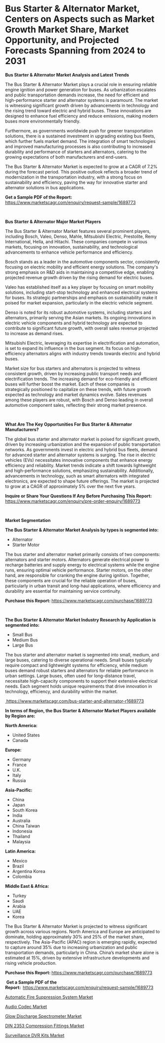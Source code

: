 <p><h1>Bus Starter & Alternator Market, Centers on Aspects such as Market Growth Market Share, Market Opportunity, and Projected Forecasts Spanning from 2024 to 2031</h1></p><p><strong>Bus Starter & Alternator Market Analysis and Latest Trends</strong></p>
<p><p>The Bus Starter & Alternator Market plays a crucial role in ensuring reliable engine ignition and power generation for buses. As urbanization escalates and public transportation demands increase, the need for efficient and high-performance starter and alternator systems is paramount. The market is witnessing significant growth driven by advancements in technology and the rising trend toward electric and hybrid buses. These innovations are designed to enhance fuel efficiency and reduce emissions, making modern buses more environmentally friendly.</p><p>Furthermore, as governments worldwide push for greener transportation solutions, there is a sustained investment in upgrading existing bus fleets, which further fuels market demand. The integration of smart technologies and improved manufacturing processes is also contributing to increased durability and performance of starters and alternators, catering to the growing expectations of both manufacturers and end-users.</p><p>The Bus Starter & Alternator Market is expected to grow at a CAGR of 7.2% during the forecast period. This positive outlook reflects a broader trend of modernization in the transportation industry, with a strong focus on sustainability and efficiency, paving the way for innovative starter and alternator solutions in bus applications.</p></p>
<p><strong>Get a Sample PDF of the Report:&nbsp;</strong> <a href="https://www.marketscagr.com/enquiry/request-sample/1689773?utm_campaign=1739&utm_medium=2&utm_source=Github&utm_content=ia&utm_term=19102024&utm_id=bus-starter-alternator">https://www.marketscagr.com/enquiry/request-sample/1689773</a></p>
<p>&nbsp;</p>
<p><strong>Bus Starter & Alternator Major Market Players</strong></p>
<p><p>The Bus Starter & Alternator Market features several prominent players, including Bosch, Valeo, Denso, Mahle, Mitsubishi Electric, Prestolite, Remy International, Hella, and Hitachi. These companies compete in various markets, focusing on innovation, sustainability, and technological advancements to enhance vehicle performance and efficiency.</p><p>Bosch stands as a leader in the automotive components sector, consistently focusing on electric mobility and efficient energy solutions. The company's strong emphasis on R&D aids in maintaining a competitive edge, enabling projected revenue growth driven by the rising demand for electric buses.</p><p>Valeo has established itself as a key player by focusing on smart mobility solutions, including start-stop technology and enhanced electrical systems for buses. Its strategic partnerships and emphasis on sustainability make it poised for market expansion, particularly in the electric vehicle segment.</p><p>Denso is noted for its robust automotive systems, including starters and alternators, primarily serving the Asian markets. Its ongoing innovations in electric vehicle components and hybrid technology are expected to contribute to significant future growth, with overall sales revenue projected to increase as demand rises.</p><p>Mitsubishi Electric, leveraging its expertise in electrification and automation, is set to expand its influence in the bus segment. Its focus on high-efficiency alternators aligns with industry trends towards electric and hybrid buses.</p><p>Market size for bus starters and alternators is projected to witness consistent growth, driven by increasing public transport needs and electrification trends. The increasing demand for eco-friendly and efficient buses will further boost the market. Each of these companies is strategically positioned to capitalize on these trends, with future growth expected as technology and market dynamics evolve. Sales revenues among these players are robust, with Bosch and Denso leading in overall automotive component sales, reflecting their strong market presence.</p></p>
<p>&nbsp;</p>
<p><strong>What Are The Key Opportunities For Bus Starter & Alternator Manufacturers?</strong></p>
<p><p>The global bus starter and alternator market is poised for significant growth, driven by increasing urbanization and the expansion of public transportation networks. As governments invest in electric and hybrid bus fleets, demand for advanced starter and alternator systems is surging. The rise in electric vehicles (EVs) necessitates innovative components that enhance energy efficiency and reliability. Market trends indicate a shift towards lightweight and high-performance solutions, emphasizing sustainability. Additionally, advancements in technology, such as smart alternators with integrated electronics, are expected to shape future offerings. The market is projected to grow at a CAGR of approximately 5% over the next five years.</p></p>
<p><strong>Inquire or Share Your Questions If Any Before Purchasing This Report:</strong> <a href="https://www.marketscagr.com/enquiry/pre-order-enquiry/1689773?utm_campaign=1739&utm_medium=2&utm_source=Github&utm_content=ia&utm_term=19102024&utm_id=bus-starter-alternator">https://www.marketscagr.com/enquiry/pre-order-enquiry/1689773</a></p>
<p>&nbsp;</p>
<p><strong>Market Segmentation</strong></p>
<p><strong>The Bus Starter & Alternator Market Analysis by types is segmented into:</strong></p>
<p><ul><li>Alternator</li><li>Starter Motor</li></ul></p>
<p><p>The bus starter and alternator market primarily consists of two components: alternators and starter motors. Alternators generate electrical power to recharge batteries and supply energy to electrical systems while the engine runs, ensuring optimal vehicle performance. Starter motors, on the other hand, are responsible for cranking the engine during ignition. Together, these components are crucial for the reliable operation of buses, particularly in urban transit and long-haul applications, where efficiency and durability are essential for maintaining service continuity.</p></p>
<p><strong>Purchase this Report:&nbsp;</strong><a href="https://www.marketscagr.com/purchase/1689773?utm_campaign=1739&utm_medium=2&utm_source=Github&utm_content=ia&utm_term=19102024&utm_id=bus-starter-alternator">https://www.marketscagr.com/purchase/1689773</a></p>
<p>&nbsp;</p>
<p><strong>The Bus Starter & Alternator Market Industry Research by Application is segmented into:</strong></p>
<p><ul><li>Small Bus</li><li>Medium Bus</li><li>Large Bus</li></ul></p>
<p><p>The bus starter and alternator market is segmented into small, medium, and large buses, catering to diverse operational needs. Small buses typically require compact and lightweight systems for efficiency, while medium buses demand robust starters and alternators for reliable performance in urban settings. Large buses, often used for long-distance travel, necessitate high-capacity components to support their extensive electrical needs. Each segment holds unique requirements that drive innovation in technology, efficiency, and durability within the market.</p></p>
<p><a href="https://www.marketscagr.com/bus-starter-and-alternator-r1689773?utm_campaign=1739&utm_medium=2&utm_source=Github&utm_content=ia&utm_term=19102024&utm_id=bus-starter-alternator">&nbsp;https://www.marketscagr.com/bus-starter-and-alternator-r1689773</a></p>
<p><strong>In terms of Region, the Bus Starter & Alternator Market Players available by Region are:</strong></p>
<p>
    <p> <strong> North America: </strong>
        <ul>
            <li>United States</li>
            <li>Canada</li>
        </ul>
        </p> 
    <p> <strong> Europe: </strong>
        <ul>
            <li>Germany</li>
            <li>France</li>
            <li>U.K.</li>
            <li>Italy</li>
            <li>Russia</li>
        </ul>
        </p> 
    <p> <strong> Asia-Pacific: </strong>
        <ul>
            <li>China</li>
            <li>Japan</li>
            <li>South Korea</li>
            <li>India</li>
            <li>Australia</li>
            <li>China Taiwan</li>
            <li>Indonesia</li>
            <li>Thailand</li>
            <li>Malaysia</li>
        </ul>
        </p> 
    <p> <strong> Latin America: </strong>
        <ul>
            <li>Mexico</li>
            <li>Brazil</li>
            <li>Argentina Korea</li>
            <li>Colombia</li>
        </ul>
        </p> 
    <p> <strong> Middle East & Africa: </strong>
        <ul>
            <li>Turkey</li>
            <li>Saudi</li>
            <li>Arabia</li>
            <li>UAE</li>
            <li>Korea</li>
        </ul>
    </p>
    </p>
<p><p>The Bus Starter & Alternator Market is projected to witness significant growth across various regions. North America and Europe are anticipated to dominate, holding approximately 30% and 25% of the market share, respectively. The Asia-Pacific (APAC) region is emerging rapidly, expected to capture around 35% due to increasing urbanization and public transportation demands, particularly in China. China’s market share alone is estimated at 15%, driven by extensive infrastructure developments and rising vehicle production.</p></p>
<p><strong>Purchase this Report: </strong><a href="https://www.marketscagr.com/purchase/1689773?utm_campaign=1739&utm_medium=2&utm_source=Github&utm_content=ia&utm_term=19102024&utm_id=bus-starter-alternator">https://www.marketscagr.com/purchase/1689773</a></p>
<p>&nbsp;<strong>Get a Sample PDF of the Report:&nbsp;&nbsp;</strong><a href="https://www.marketscagr.com/enquiry/request-sample/1689773?utm_campaign=1739&utm_medium=2&utm_source=Github&utm_content=ia&utm_term=19102024&utm_id=bus-starter-alternator">https://www.marketscagr.com/enquiry/request-sample/1689773</a></p>
<p><strong></strong></p>
<p><p><a href="https://www.linkedin.com/pulse/regional-adaptations-global-automatic-fire-suppression-3v39e?utm_campaign=1739&utm_medium=2&utm_source=Github&utm_content=ia&utm_term=19102024&utm_id=bus-starter-alternator">Automatic Fire Suppression System Market</a></p><p><a href="https://www.linkedin.com/pulse/audio-codec-market-trends-growth-outlook-2024-2031-visigraphs-i3rye?utm_campaign=1739&utm_medium=2&utm_source=Github&utm_content=ia&utm_term=19102024&utm_id=bus-starter-alternator">Audio Codec Market</a></p><p><a href="https://www.linkedin.com/pulse/pulse-glow-discharge-spectrometer-rhythms-change-market-8blgf?utm_campaign=1739&utm_medium=2&utm_source=Github&utm_content=ia&utm_term=19102024&utm_id=bus-starter-alternator">Glow Discharge Spectrometer Market</a></p><p><a href="https://issuu.com/reportprime-2/docs/din-2353-compression-fittings-marke_c7d6d1c9e2c241?utm_campaign=1739&utm_medium=2&utm_source=Github&utm_content=ia&utm_term=19102024&utm_id=bus-starter-alternator">DIN 2353 Compression Fittings Market</a></p><p><a href="https://www.linkedin.com/pulse/surveillance-dvr-kits-market-global-regional-analysis-focus-waiwe?utm_campaign=1739&utm_medium=2&utm_source=Github&utm_content=ia&utm_term=19102024&utm_id=bus-starter-alternator">Surveillance DVR Kits Market</a></p></p>